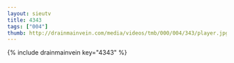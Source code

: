 ```yaml
--- 
layout: sieutv
title: 4343
tags: ["004"]
thumb: http://drainmainvein.com/media/videos/tmb/000/004/343/player.jpg
---
```

{% include drainmainvein key="4343" %} 
